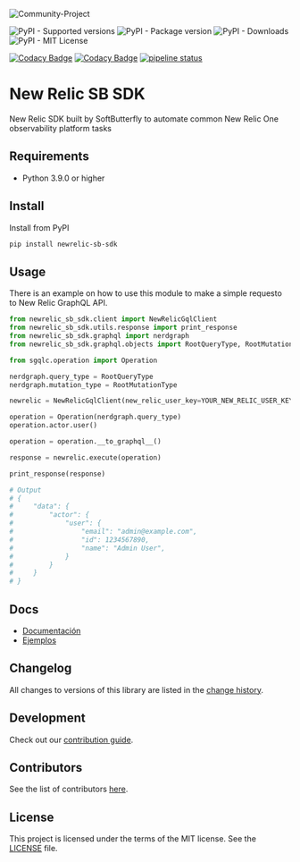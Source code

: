 ![Community-Project](https://gitlab.com/softbutterfly/open-source/open-source-office/-/raw/master/assets/dynova/dynova-open-source--banner--community-project.png)

![PyPI - Supported versions](https://img.shields.io/pypi/pyversions/newrelic-sb-sdk)
![PyPI - Package version](https://img.shields.io/pypi/v/newrelic-sb-sdk)
![PyPI - Downloads](https://img.shields.io/pypi/dm/newrelic-sb-sdk)
![PyPI - MIT License](https://img.shields.io/pypi/l/newrelic-sb-sdk)

[![Codacy Badge](https://app.codacy.com/project/badge/Grade/1c25dec51e1c4a719be4c2d4ebe7eef6)](https://app.codacy.com/gl/softbutterfly/newrelic-sb-sdk/dashboard?utm_source=gl&utm_medium=referral&utm_content=&utm_campaign=Badge_grade)
[![Codacy Badge](https://app.codacy.com/project/badge/Coverage/1c25dec51e1c4a719be4c2d4ebe7eef6)](https://app.codacy.com/gl/softbutterfly/newrelic-sb-sdk/dashboard?utm_source=gl&utm_medium=referral&utm_content=&utm_campaign=Badge_coverage)
[![pipeline status](https://gitlab.com/softbutterfly/open-source/newrelic-sb-sdk/badges/master/pipeline.svg)](https://gitlab.com/softbutterfly/open-source/newrelic-sb-sdk/-/commits/master)

# New Relic SB SDK

New Relic SDK built by SoftButterfly to automate common New Relic One
observability platform tasks

## Requirements

* Python 3.9.0 or higher

## Install

Install from PyPI

```bash
pip install newrelic-sb-sdk
```

## Usage

There is an example on how to use this module to make a simple requesto to New
Relic GraphQL API.

```python
from newrelic_sb_sdk.client import NewRelicGqlClient
from newrelic_sb_sdk.utils.response import print_response
from newrelic_sb_sdk.graphql import nerdgraph
from newrelic_sb_sdk.graphql.objects import RootQueryType, RootMutationType

from sgqlc.operation import Operation

nerdgraph.query_type = RootQueryType
nerdgraph.mutation_type = RootMutationType

newrelic = NewRelicGqlClient(new_relic_user_key=YOUR_NEW_RELIC_USER_KEY)

operation = Operation(nerdgraph.query_type)
operation.actor.user()

operation = operation.__to_graphql__()

response = newrelic.execute(operation)

print_response(response)

# Output
# {
#     "data": {
#         "actor": {
#             "user": {
#                 "email": "admin@example.com",
#                 "id": 1234567890,
#                 "name": "Admin User",
#             }
#         }
#     }
# }
```

## Docs

* [Documentación](https://dynovaio.github.io/newrelic-sb-sdk)
* [Ejemplos](https://gitlab.com/softbutterfly/open-source/newrelic-playground)

## Changelog

All changes to versions of this library are listed in the [change history](./CHANGELOG.md).

## Development

Check out our [contribution guide](./CONTRIBUTING.md).

## Contributors

See the list of contributors [here](https://github.com/dynovaio/newrelic-sb-sdk/graphs/contributors).

## License

This project is licensed under the terms of the MIT license. See the
<a href="./LICENSE.txt" download>LICENSE</a> file.
